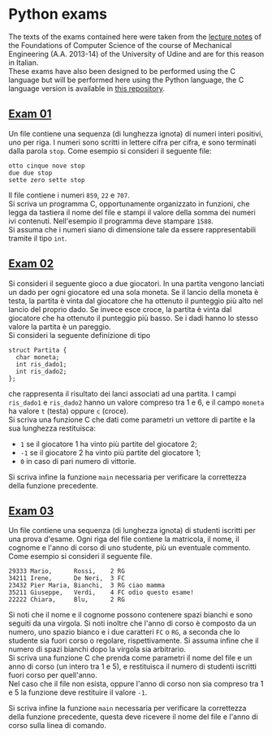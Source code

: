 # Python exams
The texts of the exams contained here were taken from the [lecture notes](http://www.diegm.uniud.it/schaerf/Fondamenti/dispensa.pdf) of the Foundations of Computer Science of the course of Mechanical Engineering (A.A. 2013-14) of the University of Udine and are for this reason in Italian.<br/>
These exams have also been designed to be performed using the C language but will be performed here using the Python language, the C language version is available in [this repository](https://github.com/RiccardoCuccu/c).

## [Exam 01](https://github.com/RiccardoCuccu/py/blob/master/exams/ex01.py)
Un file contiene una sequenza (di lunghezza ignota) di numeri interi positivi, uno per riga. I numeri sono scritti in lettere cifra per cifra, e sono terminati dalla parola `stop`. Come esempio si consideri il seguente file:
```
otto cinque nove stop
due due stop
sette zero sette stop
```
Il file contiene i numeri `859`, `22` e `707`.<br/>
Si scriva un programma C, opportunamente organizzato in funzioni, che legga da tastiera il nome del file e stampi il valore della somma dei numeri ivi contenuti. Nell'esempio il programma deve stampare `1588`.<br/>
Si assuma che i numeri siano di dimensione tale da essere rappresentabili tramite il tipo `int`.

## [Exam 02](https://github.com/RiccardoCuccu/py/blob/master/exams/ex02.py)
Si consideri il seguente gioco a due giocatori. In una partita vengono lanciati un dado per ogni giocatore ed una sola moneta. Se il lancio della moneta è testa, la partita è vinta dal giocatore che ha ottenuto il punteggio più alto nel lancio del proprio dado. Se invece esce croce, la partita è vinta dal giocatore che ha ottenuto il punteggio più basso. Se i dadi hanno lo stesso valore la partita è un pareggio.<br/>
Si consideri la seguente definizione di tipo
```
struct Partita {
  char moneta;
  int ris_dado1;
  int ris_dado2;
};
```
che rappresenta il risultato dei lanci associati ad una partita. I campi `ris_dado1` e `ris_dado2` hanno un valore compreso tra 1 e 6, e il campo `moneta` ha valore `t` (testa) oppure `c` (croce).<br/>
Si scriva una funzione C che dati come parametri un vettore di partite e la sua lunghezza restituisca:
- `1` se il giocatore 1 ha vinto più partite del giocatore 2;
- `-1` se il giocatore 2 ha vinto più partite del giocatore 1;
- `0` in caso di pari numero di vittorie.

Si scriva infine la funzione `main` necessaria per verificare la correttezza della funzione precedente.

## [Exam 03](https://github.com/RiccardoCuccu/py/blob/master/exams/ex03.py)
Un file contiene una sequenza (di lunghezza ignota) di studenti iscritti per una prova d'esame. Ogni riga del file contiene la matricola, il nome, il cognome e l'anno di corso di uno studente, più un eventuale commento. Come esempio si consideri il seguente file.
```
29333 Mario,      Rossi,    2 RG
34211 Irene,      De Neri,  3 FC
23432 Pier Maria, Bianchi,  3 RG ciao mamma
35211 Giuseppe,   Verdi,    4 FC odio questo esame!
22222 Chiara,     Blu,      2 RG
```
Si noti che il nome e il cognome possono contenere spazi bianchi e sono seguiti da una virgola. Si noti inoltre che l'anno di corso è composto da un numero, uno spazio bianco e i due caratteri `FC` o `RG`, a seconda che lo studente sia fuori corso o regolare, rispettivamente. Si assuma infine che il numero di spazi bianchi dopo la virgola sia arbitrario.<br/>
Si scriva una funzione C che prenda come parametri il nome del file e un anno di corso (un intero tra 1 e 5), e restituisca il numero di studenti iscritti fuori corso per quell'anno.<br/>
Nel caso che il file non esista, oppure l'anno di corso non sia compreso tra 1 e 5 la funzione deve restituire il valore `-1`.

Si scriva infine la funzione `main` necessaria per verificare la correttezza della funzione precedente, questa deve ricevere il nome del file e l'anno di corso sulla linea di comando.
